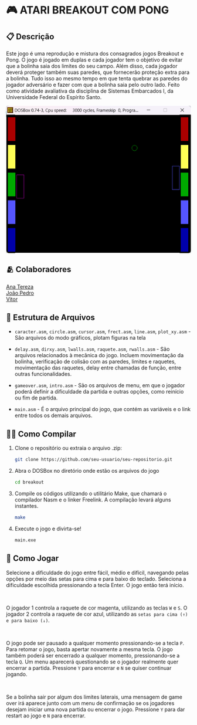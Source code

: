 # 🎮 ATARI BREAKOUT COM PONG

## 📋 Descrição

Este jogo é uma reprodução e mistura dos consagrados jogos Breakout e Pong. O jogo é jogado em duplas e cada jogador tem o objetivo de evitar que a bolinha saia dos limites do seu campo. Além disso, cada jogador deverá proteger também suas paredes, que fornecerão proteção extra para a bolinha. Tudo isso ao mesmo tempo em que tenta quebrar as paredes do jogador adversário e fazer com que a bolinha saia pelo outro lado. Feito como atividade avaliativa da disciplina de Sistemas Embarcados I, da Universidade Federal do Espírito Santo.

<p align="center" style="display: flex; align-items: center; justify-content: center;">
  <img src="./breakout/game.png" alt="Image 1" width="300" style="border:1px solid white;width:1000px;"/>
</p>

## 🫂 Colaboradores

[Ana Tereza](https://github.com/atrsp)
<br>
[João Pedro](https://github.com/joaoBatista04)
<br>
[Vitor](https://github.com/vitordcgomes)

## 📂 Estrutura de Arquivos

- `caracter.asm`, `circle.asm`, `cursor.asm`, `frect.asm`, `line.asm`, `plot_xy.asm` - São arquivos do modo gráficos, plotam figuras na tela

- `delay.asm`, `dirxy.asm`, `lwalls.asm`, `raquete.asm`, `rwalls.asm` - São arquivos relacionados à mecânica do jogo. Incluem movimentação da bolinha, verificação de colisão com as paredes, limites e raquetes, movimentação das raquetes, delay entre chamadas de função, entre outras funcionalidades.

- `gameover.asm`, `intro.asm` - São os arquivos de menu, em que o jogador poderá definir a dificuldade da partida e outras opções, como reinício ou fim de partida.

- `main.asm` - É o arquivo principal do jogo, que contém as variáveis e o link entre todos os demais arquivos.

## 👩‍💻 Como Compilar

1. Clone o repositório ou extraia o arquivo .zip:
   ```sh
   git clone https://github.com/seu-usuario/seu-repositorio.git

2. Abra o DOSBox no diretório onde estão os arquivos do jogo
    ```sh
    cd breakout

3. Compile os códigos utilizando o utilitário Make, que chamará o compilador Nasm e o linker Freelink. A compilação levará alguns instantes.
    ```sh
    make

4. Execute o jogo e divirta-se!
    ```sh
    main.exe

## 🎲 Como Jogar

Selecione a dificuldade do jogo entre fácil, médio e difícil, navegando pelas opções por meio das setas para cima e para baixo do teclado. Seleciona a dificuldade escolhida pressionando a tecla Enter. O jogo então terá início.

<br>

O jogador 1 controla a raquete de cor magenta, utilizando as teclas `W` e `S`. O jogador 2 controla a raquete de cor azul, utilizando as `setas para cima (↑) e para baixo (↓)`.

<br>

O jogo pode ser pausado a qualquer momento pressionando-se a tecla `P`. Para retomar o jogo, basta apertar novamente a mesma tecla. O jogo também poderá ser encerrado a qualquer momento, pressionando-se a tecla `Q`. Um menu aparecerá questionando se o jogador realmente quer encerrar a partida. Pressione `Y` para encerrar e `N` se quiser continuar jogando.

<br>

Se a bolinha sair por algum dos limites laterais, uma mensagem de game over irá aparece junto com um menu de confirmação se os jogadores desejam iniciar uma nova partida ou encerrar o jogo. Pressione `Y` para dar restart ao jogo e `N` para encerrar.

